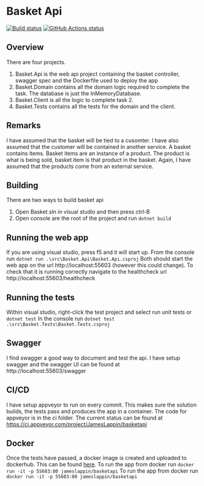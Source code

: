 # Basket Api

[![Build status](https://ci.appveyor.com/api/projects/status/ulm6oty4g46o3crh/branch/master?svg=true)](https://ci.appveyor.com/project/JamesLappin/basketapi/branch/master)
<a href="https://github.com/actions/create-release"><img alt="GitHub Actions status" src="https://github.com/actions/create-release/workflows/Tests/badge.svg"></a>

## Overview
There are four projects.
1) Basket.Api is the web api project containing the basket controller, swagger spec and the Dockerfile used to deploy the app
2) Basket.Domain contains all the domain logic required to complete the task. The database is just the InMemoryDatabase.
3) Basket.Client is all the logic to complete task 2.
4) Basket.Tests contains all the tests for the domain and the client.

## Remarks 
I have assumed that the basket will be tied to a cusomter. I have also assumed that the customer will be contained in another service.
A basket contains items. Basket items are an instance of a product. The product is what is being sold, basket item is that product in the basket. Again, I have assumed that the products come from an external service.

## Building
There are two ways to build basket api
1) Open Basket.sln in visual studio and then press ctrl-B
2) Open console are the root of the project and run `dotnet build`

## Running the web app
If you are using visual studio, press f5 and it will start up.
From the console run `dotnet run .\src\Basket.Api\Basket.Api.csproj`
Both should start the web app on the url http://localhost:55603 (however this could change). To check that it is running correctly navigate to the healthcheck url http://localhost:55603/healthcheck

## Running the tests
Within visual studio, right-click the test project and select run unit tests or `dotnet test`
In the console run `dotnet test .\src\Basket.Tests\Basket.Tests.csproj`

## Swagger
I find swagger a good way to document and test the api. I have setup swagger and the swagger UI can be found at http://localhost:55603/swagger

## CI/CD
I have setup appveyor to run on every commit. This makes sure the solution builds, the tests pass and produces the app in a container. The code for appveyor is in the ci folder. The current status can be found at https://ci.appveyor.com/project/JamesLappin/basketapi 

## Docker
Once the tests have passed, a docker image is created and uploaded to dockerhub. This can be found [here](https://hub.docker.com/r/jameslappin/basketapi/).
To run the app from docker run `docker run -it -p 55603:80 jameslappin/basketapi`
To run the app from docker run `docker run -it -p 55603:80 jameslappin/basketapi`
